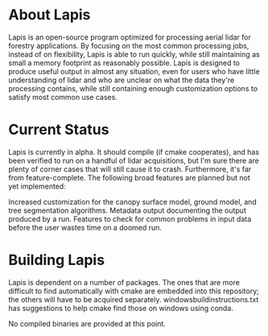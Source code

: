 # About Lapis

Lapis is an open-source program optimized for processing aerial lidar for forestry applications. By focusing on the most common processing jobs, instead of on flexibility, Lapis is able to run quickly, while still maintaining as small a memory footprint as reasonably possible. Lapis is designed to produce useful output in almost any situation, even for users who have little understanding of lidar and who are unclear on what the data they're processing contains, while still containing enough customization options to satisfy most common use cases.

# Current Status

Lapis is currently in alpha. It should compile (if cmake cooperates), and has been verified to run on a handful of lidar acquisitions, but I'm sure there are plenty of corner cases that will still cause it to crash. Furthermore, it's far from feature-complete. The following broad features are planned but not yet implemented:

Increased customization for the canopy surface model, ground model, and tree segmentation algorithms.
Metadata output documenting the output produced by a run.
Features to check for common problems in input data before the user wastes time on a doomed run.


# Building Lapis

Lapis is dependent on a number of packages. The ones that are more difficult to find automatically with cmake are embedded into this repository; the others will have to be acquired separately. windowsbuildinstructions.txt has suggestions to help cmake find those on windows using conda.

No compiled binaries are provided at this point.